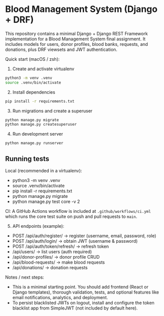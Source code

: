 # Blood Management System (Django + DRF)

This repository contains a minimal Django + Django REST Framework implementation for a Blood Management System final assignment. It includes models for users, donor profiles, blood banks, requests, and donations, plus DRF viewsets and JWT authentication.

Quick start (macOS / zsh):

1. Create and activate virtualenv

```bash
python3 -m venv .venv
source .venv/bin/activate
```

2. Install dependencies

```bash
pip install -r requirements.txt
```

3. Run migrations and create a superuser

```bash
python manage.py migrate
python manage.py createsuperuser
```

4. Run development server

```bash
python manage.py runserver
```

## Running tests

Local (recommended in a virtualenv):

- python3 -m venv .venv
- source .venv/bin/activate
- pip install -r requirements.txt
- python manage.py migrate
- python manage.py test core -v 2

CI: A GitHub Actions workflow is included at `.github/workflows/ci.yml` which runs the core test suite on push and pull requests to `main`.

5. API endpoints (example):

- POST /api/auth/register/  -> register (username, email, password, role)
- POST /api/auth/login/     -> obtain JWT (username & password)
- POST /api/auth/token/refresh/ -> refresh token
- /api/users/               -> list users (auth required)
- /api/donor-profiles/      -> donor profile CRUD
- /api/blood-requests/      -> make blood requests
- /api/donations/           -> donation requests

Notes / next steps:
- This is a minimal starting point. You should add frontend (React or Django templates), thorough validation, tests, and optional features like email notifications, analytics, and deployment.
- To persist blacklisted JWTs on logout, install and configure the token blacklist app from SimpleJWT (not included by default here).

